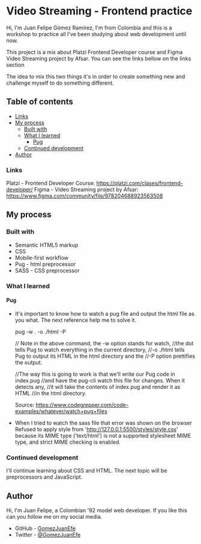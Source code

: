 # Video Streaming - Frontend practice

Hi, I'm Juan Felipe Gómez Ramírez, I'm from Colombia and this is a workshop to practice all I've been studying about web development until now.

This project is a mix about Platzi Frontend Developer course and Figma Video Streaming project by Afsar. You can see the links bellow on the links section

The idea to mix this two things it's in order to create something new and challenge myself to do something different.


## Table of contents

- [Links](#links)
- [My process](#my-process)
  - [Built with](#built-with)
  - [What I learned](#what-i-learned)
    - [Pug](#pug)
  - [Continued development](#continued-development)
- [Author](#author)


### Links

Platzi - Frontend Developer Course: https://platzi.com/clases/frontend-developer/
Figma - Video Streaming project by Afsar: https://www.figma.com/community/file/978204688923563508


## My process


### Built with

- Semantic HTML5 markup
- CSS
- Mobile-first workflow
- Pug - html preprocessor
- SASS - CSS preprocessor


### What I learned

#### Pug

- It's important to know how to watch a pug file and output the html file as you what. The next reference help me to solve it.

    pug -w . -o ./html -P

    // Note in the above command, the -w option stands for watch,
    //the dot tells Pug to watch everything in the current directory,
    //-o ./html tells Pug to output its HTML in the html directory and the
    //-P option prettifies the output.

    //The way this is going to work is that we’ll write our Pug code in index.pug
    //and have the pug-cli watch this file for changes. When it detects any,
    //it will take the contents of index.pug and render it as HTML
    //in the html directory.

    Source: https://www.codegrepper.com/code-examples/whatever/watch+pug+files


- When I tried to watch the sass file that error was shown on the browser
  Refused to apply style from 'http://127.0.0.1:5500/styles/style.css' because its MIME type ('text/html') is not a supported stylesheet MIME type, and strict MIME checking is enabled.

### Continued development

I'll continue learning about CSS and HTML. The next topic will be preprocessors and JavaScript.


## Author

Hi, I'm Juan Felipe, a Colombian '92 model web developer. If you like this can you follow me on my social media.

- GitHub - [GomezJuanEfe](https://github.com/GomezJuanEfe)
- Twitter - [@GomezJuanEfe](https://twitter.com/GomezJuanEfe)

